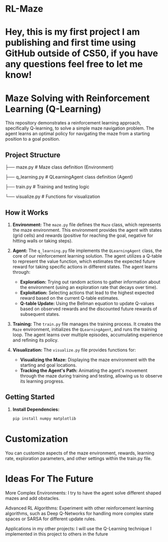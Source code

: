 # RL-Maze

# Hey, this is my first project I am publishing and first time using GitHub outside of CS50, if you have any questions feel free to let me know!


# Maze Solving with Reinforcement Learning (Q-Learning)

This repository demonstrates a reinforcement learning approach, specifically Q-learning, to solve a simple maze navigation problem. The agent learns an optimal policy for navigating the maze from a starting position to a goal position.

## Project Structure
├── maze.py # Maze class definition (Environment)

├── q_learning.py # QLearningAgent class definition (Agent)

├── train.py # Training and testing logic

└── visualize.py # Functions for visualization

## How it Works

1. **Environment:** The `maze.py` file defines the `Maze` class, which represents the maze environment. This environment provides the agent with states (grid cells) and rewards (positive for reaching the goal, negative for hitting walls or taking steps).

2. **Agent:** The `q_learning.py` file implements the `QLearningAgent` class, the core of our reinforcement learning solution. The agent utilizes a Q-table to represent the value function, which estimates the expected future reward for taking specific actions in different states. The agent learns through:
   - **Exploration:** Trying out random actions to gather information about the environment (using an exploration rate that decays over time).
   - **Exploitation:** Selecting actions that lead to the highest expected reward based on the current Q-table estimates.
   - **Q-table Update:** Using the Bellman equation to update Q-values based on observed rewards and the discounted future rewards of subsequent states.

3. **Training:** The `train.py` file manages the training process. It creates the `Maze` environment, initializes the `QLearningAgent`, and runs the training loop. The agent learns over multiple episodes, accumulating experience and refining its policy.

4. **Visualization:** The `visualize.py` file provides functions for:
   - **Visualizing the Maze:** Displaying the maze environment with the starting and goal locations.
   - **Tracking the Agent's Path:** Animating the agent's movement through the maze during training and testing, allowing us to observe its learning progress.

## Getting Started

1. **Install Dependencies:**
   ```bash
   pip install numpy matplotlib
# Customization
You can customize aspects of the maze environment, rewards, learning rate, exploration parameters, and other settings within the train.py file.

# Ideas For The Future
More Complex Environments: I try to have the agent solve different shaped mazes and add obstacles. 

Advanced RL Algorithms: Experiment with other reinforcement learning algorithms, such as Deep Q-Networks for handling more complex state spaces or SARSA for different update rules.

Applications in my other projects: I will use the Q-Learning technique I implemented in this project to others in the future

   
